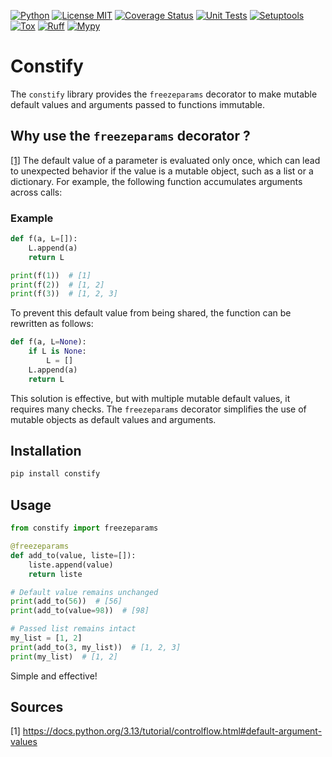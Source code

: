 [![Python](https://img.shields.io/badge/Python-3.9%20%7C%203.10%20%7C%203.11%20%7C%203.12%20%7C%203.13-%233776AB?style=flat&logo=python&logoColor=%23FFD43B)](https://www.python.org/)
[![License MIT](https://img.shields.io/badge/License-MIT-%234FC08D?style=flat)](https://choosealicense.com/licenses/mit/)
[![Coverage Status](https://coveralls.io/repos/github/yazernin10x/constify/badge.svg?branch=main)](https://coveralls.io/github/yazernin10x/constify?branch=main)
[![Unit Tests](https://github.com/yazernin10x/constify/actions/workflows/test.yml/badge.svg)](https://github.com/yazernin10x/constify/actions/workflows/test.yml)
[![Setuptools](https://img.shields.io/badge/Setuptools-Packaged-%23FFD242?style=flat)](https://setuptools.pypa.io/en/latest/setuptools.html)
[![Tox](https://img.shields.io/badge/Tox-Passing-%238ACA3E?style=flat)](https://tox.wiki/en/latest/config.html)
[![Ruff](https://img.shields.io/endpoint?url=https://raw.githubusercontent.com/astral-sh/ruff/main/assets/badge/v2.json)](https://github.com/astral-sh/ruff)
[![Mypy](https://img.shields.io/badge/MyPy-Checked-%232A6ACB)](https://mypy-lang.org/)

# Constify

The `constify` library provides the `freezeparams` decorator to make mutable default values and arguments passed to functions immutable.

## Why use the `freezeparams` decorator ?

[[1]](#sources) The default value of a parameter is evaluated only once, which can lead to unexpected behavior if the value is a mutable object, such as a list or a dictionary. For example, the following function accumulates arguments across calls:

### Example
```python
def f(a, L=[]):
    L.append(a)
    return L

print(f(1))  # [1]
print(f(2))  # [1, 2]
print(f(3))  # [1, 2, 3]
```

To prevent this default value from being shared, the function can be rewritten as follows:

```python
def f(a, L=None):
    if L is None:
        L = []
    L.append(a)
    return L
```

This solution is effective, but with multiple mutable default values, it requires many checks. The `freezeparams` decorator simplifies the use of mutable objects as default values and arguments.

## Installation

```bash
pip install constify
```

## Usage

```python
from constify import freezeparams

@freezeparams
def add_to(value, liste=[]):
    liste.append(value)
    return liste

# Default value remains unchanged
print(add_to(56))  # [56]
print(add_to(value=98))  # [98]

# Passed list remains intact
my_list = [1, 2]
print(add_to(3, my_list))  # [1, 2, 3]
print(my_list)  # [1, 2]
```

Simple and effective!

## Sources

[1] https://docs.python.org/3.13/tutorial/controlflow.html#default-argument-values

